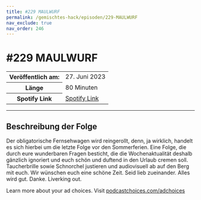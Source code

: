```yaml
---
title: #229 MAULWURF
permalink: /gemischtes-hack/episoden/229-MAULWURF
nav_exclude: true
nav_order: 246
---
```


# #229 MAULWURF
<table class="resp-table dcf-table dcf-table-responsive dcf-table-bordered dcf-table-striped dcf-w-100%">
                    <tbody>
                        <tr>
                            <th scope="row">Veröffentlich am:</th>
                            <td data-label="Veröffentlich am:">27. Juni 2023</td>
                        </tr>
                        <tr>
                            <th scope="row">Länge </th>
                            <td data-label="Länge ">80 Minuten</td>
                        </tr><tr>
                                <th scope="row">Spotify Link</th>
                                <td data-label="Spotify Link"><a href="https://open.spotify.com/episode/2Ed9JCwtXwFjnm2sVAQsGK">Spotify Link</a></td>
                            </tr></tbody>
                </table>

***

## Beschreibung der Folge

<div>
<p>Der obligatorische Fernsehwagen wird reingerollt, denn, ja wirklich, handelt es sich hierbei um die letzte Folge vor den Sommerferien. Eine Folge, die durch eure wunderbaren Fragen besticht, die die Wochenaktualität deshalb gänzlich ignoriert und euch schön und duftend in den Urlaub cremen soll. Taucherbrille sowie Schnorchel justieren und audiovisuell ab auf den Berg mit euch. Wir wünschen euch eine schöne Zeit. Seid lieb zueinander. Alles wird gut. Danke. Liverking out.</p><p> </p><p>Learn more about your ad choices. Visit <a href="https://podcastchoices.com/adchoices" rel="nofollow">podcastchoices.com/adchoices</a></p>  
</div>

